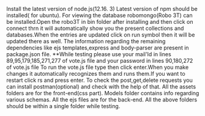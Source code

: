 Install the latest version of node.js(12.16. 3)
Latest version of npm should be installed(<sudo apt-get install npm> for ubuntu).
For viewing the database robomongo(Robo 3T) can be installed.Open the robo3T in bin folder after installing and then click on connect
   thrn it will automatically show you the present collections and databases.When the entries are updated click on run symbol then it will be updated there as well.
The information regarding the remaining dependencies like ejs templates,express and body-parser are present in package.json file.
**While testing please use your mail'Id in lines 89,95,179,185,271,277 of vote.js file and your password in lines 90,180,272 of vote.js file
To run the vote.js file type <nodemon vote> then click enter.When you make changes it automatically recognizes them and runs them.If you want to restart click rs and press enter.
To check the post,get,delete requests you can install postman(optional) and check with the help of that.
All the assets folders are for the front-end(css part).
Models folder contains info regarding various schemas.
All the ejs files are for the back-end.
All the above folders should be within a single folder while testing.
